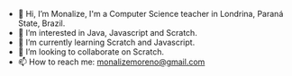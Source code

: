 - 👋 Hi, I’m Monalize, I'm a Computer Science teacher in Londrina, Paraná State, Brazil.
- 👀 I’m interested in Java, Javascript and Scratch.
- 🌱 I’m currently learning Scratch and Javascript.
- 💞️ I’m looking to collaborate on Scratch.
- 📫 How to reach me: monalizemoreno@gmail.com
  
<!---
mlize15/mlize15 is a ✨ special ✨ repository because its `README.md` (this file) appears on your GitHub profile.
You can click the Preview link to take a look at your changes.
--->

